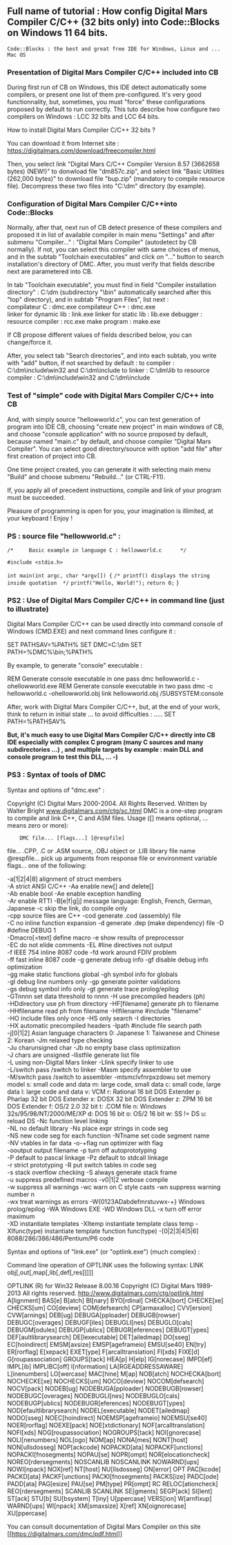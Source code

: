 	 
## Full name of tutorial : How config Digital Mars Compiler C/C++ (32 bits only) into Code::Blocks on Windows 11 64 bits.

	Code::Blocks : the best and great free IDE for Windows, Linux and ... Mac OS

### Presentation of Digital Mars Compiler C/C++ included into CB

During first run of CB on Windows, this IDE detect automatically some compilers, or present one list of them pre-configured.
It's very good functionnality, but, sometimes, you must "force" these configurations proposed by default to run correctly.
This tuto describe how configure two compilers on Windows : LCC 32 bits and LCC 64 bits.
	 
How to install Digital Mars Compiler C/C++ 32 bits ?

You can download it from Internet site :	https://digitalmars.com/download/freecompiler.html

Then, you select link "Digital Mars C/C++ Compiler Version 8.57 (3662658 bytes) (NEW!)" to donwload file "dm857c.zip", and select link "Basic Utilities (262,000 bytes)" to download file "bup.zip" (mandatory to compile resource file). 
Decompress these two files into "C:\dm" directory (by example).
### Configuration of Digital Mars Compiler C/C++into Code::Blocks

Normally, after that, next run of CB detect presence of these compilers and proposed it in list of available compiler in main menu "Settings" and after submenu "Compiler..." : "Digital Mars Compiler" (autodetect by CB normally). If not, you can select this compiler with same choices of menus, and in the subtab "Toolchain executables" and click on "..." button to search installation's directory of DMC.
After, you must verify that fields describe next are parametered into CB.

In tab "Toolchain executable", you must find in field "Compiler installation directory" :
	C:\dm 		(subdirectory "\bin" automatically searched after this "top" directory),
and in subtab "Program Files", list next :	
	compilateur C : 			    dmc.exe
	compilateur C++ : 			dmc.exe	       
	linker for dynamic lib : 	link.exe
	linker for static lib : 	    lib.exe
	debugger :					
	resource compiler :			rcc.exe
	make program : 				make.exe

If CB propose different values of fields described below, you can change/force it.

After, you select tab "Search directories", and into each subtab, you write with "add" button, if not searched by default :
	to compiler : 			        C:\dm\include\win32  and C:\dm\include
	to linker : 			            C:\dm\lib
	to resource compiler : 	C:\dm\include\win32  and C:\dm\include

### Test of "simple" code with Digital Mars Compiler C/C++ into CB

And, with simply source "hellowworld.c", you can test generation of program into IDE CB, choosing "create new project" in main windows of CB, and choose "console application" with no source proposed by default, because named "main.c" by default, and choose compiler "Digital Mars Compiler".
You can select good directory/source with option "add file" after first creation of project into CB. 

One time project created, you can generate it with selecting main menu "Build" and choose submenu "Rebuild..." (or CTRL-F11).

If, you apply all of precedent instructions, compile and link of your program must be succeeded.

Pleasure of programming is open for you, your imagination is illimited, at your keyboard ! Enjoy !

### PS : source file "hellowworld.c" :

`/*     Basic example in language C : hellowworld.c      */`

`#include <stdio.h>`

`int main(int argc, char *argv[]) {`
`/* printf() displays the string inside quotation  */`
   `printf("Hello, World!");`
   `return 0;`
`}`

### PS2 : Use of  Digital Mars Compiler C/C++ in command line (just to illustrate)

Digital Mars Compiler C/C++ can be used directly into command console of Windows (CMD.EXE) and next command lines configure it :

SET PATHSAV=%PATH%
SET DMC=C:\dm
SET PATH=%DMC%\bin;%PATH%

By example, to generate "console" executable :

REM   Generate console executable in one pass
dmc hellowworld.c -ohellowworld.exe
REM   Generate console executable in two pass
dmc -c hellowworld.c -ohellowworld.obj
link hellowworld.obj /SUBSYSTEM:console

After, work with Digital Mars Compiler C/C++, but, at the end of your work, think to return in initial state ... to avoid difficulties :
.....
SET PATH=%PATHSAV%

**But, it's much easy to use Digital Mars Compiler C/C++ directly into CB IDE especially with complex C program (many C sources and many subdirectories ...) , and multiple targets by example : main DLL and console program to test this DLL, ...   -)**

### PS3 : Syntax of tools of DMC 

Syntax and options of "dmc.exe" :

Copyright (C) Digital Mars 2000-2004.  All Rights Reserved.
Written by Walter Bright  www.digitalmars.com/ctg/sc.html
DMC is a one-step program to compile and link C++, C and ASM files.
Usage ([] means optional, ... means zero or more):

        DMC file... [flags...] [@respfile]

file...     .CPP, .C or .ASM source, .OBJ object or .LIB library file name
@respfile... pick up arguments from response file or environment variable
flags...    one of the following:

-a[1|2|4|8] alignment of struct members 		
-A  		strict ANSI C/C++
-Aa 		enable new[] and delete[]           
-Ab 		enable bool
-Ae 		enable exception handling           
-Ar 		enable RTTI
-B[e|f|g|j] message language: English, French, German, Japanese
-c  		skip the link, do compile only      
-cpp  		source files are C++
-cod  		generate .cod (assembly) file     	
-C  		no inline function expansion
-d  		generate .dep (make dependency) file
-D  		#define DEBUG 1                     
-Dmacro[=text] define macro
-e  		show results of preprocessor        
-EC 		do not elide comments
-EL 		#line directives not output         
-f  		IEEE 754 inline 8087 code
-fd 		work around FDIV problem            
-ff 		fast inline 8087 code
-g  		generate debug info
-gf 		disable debug info optimization     
-gg 		make static functions global
-gh 		symbol info for globals             
-gl 		debug line numbers only
-gp 		generate pointer validations        
-gs 		debug symbol info only
-gt 		generate trace prolog/epilog        
-GTnnnn 	set data threshold to nnnn
-H  		use precompiled headers (ph)        
-HDdirectory use ph from directory
-HF[filename] generate ph to filename  			
-HHfilename  read ph from filename
-HIfilename #include "filename"       			
-HO 		include files only once
-HS 		only search -I directories          
-HX 		automatic precompiled headers
-Ipath  	#include file search path       	
-j[0|1|2]  	Asian language characters
		0: Japanese 1: Taiwanese and Chinese 2: Korean
-Jm 		relaxed type checking               
-Ju 		charunsigned char
-Jb 		no empty base class optimization    
-J  		chars are unsigned
-llistfile generate list file        			
-L  		using non-Digital Mars linker
-Llink  	specify linker to use           	
-L/switch  	pass /switch to linker
-Masm   	specify assembler to use        	
-M/switch  	pass /switch to assembler
-mtsmclvfnrpxzdowu set memory model
			s: small code and data              m: large code, small data
			c: small code, large data           l: large code and data
			v: VCM                              r: Rational 16 bit DOS Extender
			p: Pharlap 32 bit DOS Extender      x: DOSX 32 bit DOS Extender
			z: ZPM 16 bit DOS Extender          f: OS/2 2.0 32 bit
			t: .COM file                        n: Windows 32s/95/98/NT/2000/ME/XP
			d: DOS 16 bit                       o: OS/2 16 bit
			w: SS != DS                         u: reload DS
-Nc 		function level linking              
-NL 		no default library
-Ns 		place expr strings in code seg      
-NS 		new code seg for each function
-NTname  	set code segment name          		
-NV 		vtables in far data
-o-+flag  run optimizer with flag     		
-ooutput  	output filename
-p  		turn off autoprototyping            
-P  		default to pascal linkage
-Pz 		default to stdcall linkage          
-r  		strict prototyping
-R  		put switch tables in code seg       
-s  		stack overflow checking
-S  		always generate stack frame         
-u  		suppress predefined macros
-v0|1|2 	verbose compile               		
-w  		suppress all warnings
-wc 		warn on C style casts
-wn 		suppress warning number n           
-wx 		treat warnings as errors
-W{0123ADabdefmrstuvwx-+}  Windows prolog/epilog
			-WA  Windows EXE
			-WD  Windows DLL
-x  		turn off error maximum              
-XD 		instantiate templates
-XItemp<type>  instantiate template class temp<type>
-XIfunc(type)  instantiate template function func(type)
-[0|2|3|4|5|6]  8088/286/386/486/Pentium/P6 code

Syntax and options of "link.exe" (or "optlink.exe") (much complex) :

Command line operation of OPTLINK uses the following syntax: 
LINK obj[,out[,map[,lib[,def[,res]]]]]

OPTLINK (R) for Win32  Release 8.00.16
Copyright (C) Digital Mars 1989-2013  All rights reserved.
http://www.digitalmars.com/ctg/optlink.html
A[lignment]               BAS[e]                    B[atch]
BI[nary]                  BYO[rdinal]               CHECKA[bort]
CHECKE[xe]                CHECKS[um]                CO[deview]
COM[defsearch]            CP[armaxalloc]            CVV[ersion]
CVW[arnings]              DEB[ug]                   DEBUGA[pploader]
DEBUGB[rowser]            DEBUGC[overages]          DEBUGF[iles]
DEBUGLI[nes]              DEBUGLO[cals]             DEBUGM[odules]
DEBUGP[ublics]            DEBUGR[eferences]         DEBUGT[ypes]
DEF[aultlibrarysearch]    DE[lexecutable]           DET[ailedmap]
DO[sseg]                  EC[hoindirect]            EMSM[axsize]
EMSP[ageframeio]          EMSU[se40]                EN[try]
ER[rorflag]               E[xepack]                 EXET[ype]
F[arcalltranslation]      FI[xds]                   FIXE[d]
G[roupassociation]        GROUPS[tack]              HEA[p]
H[elp]                    IG[norecase]              IMPD[ef]
IMPL[ib]                  IMPLIBC[off]              I[nformation]
LA[RGEADDRESSAWARE]       L[inenumbers]             LO[wercase]
MAC[hine]                 M[ap]                     NOB[atch]
NOCHECKA[bort]            NOCHECKE[xe]              NOCHECKS[um]
NOCO[deview]              NOCOM[defsearch]          NOCV[pack]
NODEB[ug]                 NODEBUGA[pploader]        NODEBUGB[rowser]
NODEBUGC[overages]        NODEBUGLI[nes]            NODEBUGLO[cals]
NODEBUGP[ublics]          NODEBUGR[eferences]       NODEBUGT[ypes]
NOD[efaultlibrarysearch]  NODEL[executable]         NODET[ailedmap]
NODO[sseg]                NOEC[hoindirect]          NOEMSP[ageframeio]
NOEMSU[se40]              NOER[rorflag]             NOEXE[pack]
NOE[xtdictionary]         NOF[arcalltranslation]    NOFI[xds]
NOG[roupassociation]      NOGROUPS[tack]            NOI[gnorecase]
NOLI[nenumbers]           NOL[ogo]                  NOM[ap]
NONA[mes]                 NONT[host]                NON[ullsdosseg]
NOP[ackcode]              NOPACKD[ata]              NOPACKF[unctions]
NOPACKI[fnosegments]      NOPAU[se]                 NOPR[ompt]
NOR[elocationcheck]       NOREO[rdersegments]       NOSCANLIB
NOSCANLINK                NOWARND[ups]              NOWI[npack]
NOX[ref]                  NT[host]                  NU[llsdosseg]
ON[error]                 OPT                       PAC[kcode]
PACKD[ata]                PACKF[unctions]           PACKI[fnosegments]
PACKS[ize]                PADC[ode]                 PADD[ata]
PAG[esize]                PAU[se]                   PM[type]
PR[ompt]                  RC                        RELOC[ationcheck]
REO[rdersegments]         SCANLIB                   SCANLINK
SE[gments]                SEGP[ack]                 SI[lent]
ST[ack]                   STU[b]                    SU[bsystem]
T[iny]                    U[ppercase]               VERS[ion]
W[arnfixup]               WARND[ups]                WI[npack]
XM[smaxsize]              X[ref]                    XN[oignorecase]
XU[ppercase]

You can consult documentation of Digital Mars Compiler on this site [[https://digitalmars.com/dmc/pdf.html]]
